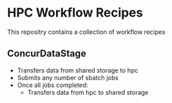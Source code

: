 # HPC Workflow Recipes

This repositry contains a collection of workflow recipes

## ConcurDataStage

- Transfers data from shared storage to hpc
- Submits any number of sbatch jobs
- Once all jobs completed:
    - Transfers data from hpc to shared storage
